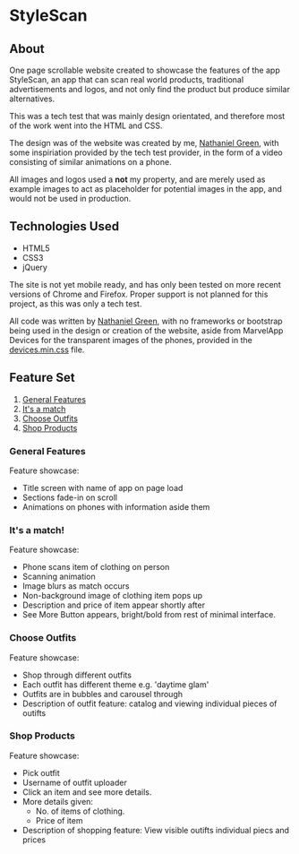 # StyleScan

## About

One page scrollable website created to showcase the features of the app
StyleScan, an app that can scan real world products, traditional advertisements
and logos, and not only find the product but produce similar alternatives.

This was a tech test that was mainly design orientated, and therefore most of
the work went into the HTML and CSS.

The design was of the website was created by me, [Nathaniel
Green](http://github.com/nathanielgreen), with some inspiriation provided by the
tech test provider, in the form of a video consisting of similar animations on a
phone.

All images and logos used a **not** my property, and are merely used as example
images to act as placeholder for potential images in the app, and would not be
used in production.



## Technologies Used

- HTML5
- CSS3
- jQuery

The site is not yet mobile ready, and has only been tested on more recent
versions of Chrome and Firefox. Proper support is not planned for this project,
as this was only a tech test.

All code was written by [Nathaniel Green](http://github.com/nathanielgreen),
with no frameworks or bootstrap being used in the design or creation of the
website, aside from MarvelApp Devices for the transparent images of the phones,
provided in the [devices.min.css](./stylesheets/devices.min.css) file.



## Feature Set
  1. [General Features](#1)
  2. [It's a match](#2)
  3. [Choose Outfits](#3)
  4. [Shop Products](#4)



<div id="1" />

### General Features 

Feature showcase:

- Title screen with name of app on page load
- Sections fade-in on scroll
- Animations on phones with information aside them



<div id="2" />

### It's a match!

Feature showcase:

- Phone scans item of clothing on person
- Scanning animation
- Image blurs as match occurs
- Non-background image of clothing item pops up
- Description and price of item appear shortly after
- See More Button appears, bright/bold from rest of minimal interface.



<div id="3" />

### Choose Outfits

Feature showcase:

- Shop through different outfits
- Each outfit has different theme e.g. 'daytime glam'
- Outfits are in bubbles and carousel through
- Description of outfit feature: catalog and viewing individual pieces of
  outifts



<div id="4" />

### Shop Products

Feature showcase:

- Pick outfit
- Username of outfit uploader
- Click an item and see more details.
- More details given:
    - No. of items of clothing.
    - Price of item
- Description of shopping feature: View visible outifts individual piecs and
  prices
